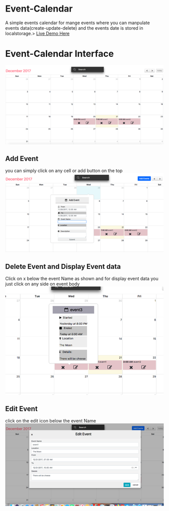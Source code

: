 # Event-Calendar
A simple events calendar for mange events where you can manpulate events data(create-update-delete) and the events date is stored in localstorage.> [Live Demo Here](https://usamahamed.github.io/)
# Event-Calendar Interface
![](https://github.com/usamahamed/Event-Calendar/blob/master/Img/Screen%20Shot1.png)
## Add Event
you can simply click on any cell or add button on the top
![](https://github.com/usamahamed/Event-Calendar/blob/master/Img/Screen%20Shot3.png)
## Delete Event and Display Event data
Click on x below the event Name as shown and for display event data you just click on any side on event body
![](https://github.com/usamahamed/Event-Calendar/blob/master/Img/Screen%20Shot%202.png)
## Edit Event
click on the edit icon below the event Name
![](https://github.com/usamahamed/Event-Calendar/blob/master/Img/Screen%20Shot4.png)






